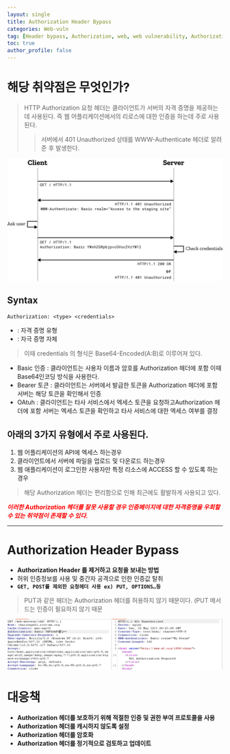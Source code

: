```yaml
---
layout: single
title: Authorization Header Bypass
categories: Web-vuln
tag: [Header bypass, Authorization, web, web vulnerability, Authorization Header Bypass]
toc: true
author_profile: false
---
```

# 해당 취약점은 무엇인가?
> HTTP Authorization 요청 헤더는 클라이언트가 서버의 자격 증명을 제공하는데 사용된다. 즉 웹 어플리케이션에서의 리로스에 대한 인증을 하는데 주로 사용된다.
>> 서버에서 401 Unauthorized 상태를 WWW-Authenticate 헤더로 알려준 후 발생한다.


![그림 1-1](/assets/image/web-vuln/Authorization%20Header%20Bypass/image.png)

## Syntax

```
Authorization: <type> <credentials>
```

- <type> : 자격 증명 유형
- <credentials> : 자극 증명 자체

> 이때 credentials 의 형식은 Base64-Encoded(A:B)로 이루어져 있다.

- Basic 인증 : 클라이언트는 사용자 이름과 암호를 Authorization 헤더에 포함 이때 Base64인코딩 방식을 사용한다.
- Bearer 토큰 : 클라이언트는 서버에서 발급한 토큰을 Authorization 헤더에 포함 서버는 해당 토큰을 확인해서 인증
- OAtuh : 클라이언트는 타사 서비스에서 엑세스 토큰을 요청하고Authorization 헤더에 포함 서버는 엑세스 토큰을 확인하고 타사 서비스에 대한 엑세스 여부를 결정

## 아래의 3가지 유형에서 주로 사용된다.

1. 웹 어플리케이션의 API에 엑세스 하는경우
2. 클라이언트에서 서버에 파일을 업로드 및 다운로드 하는경우
3. 웹 애플리케이션이 로그인한 사용자만 특정 리소스에 ACCESS 할 수 있도록 하는경우

> 해당 Authorization 헤더는 편리함으로 인해 최근에도 활발하게 사용되고 있다.

***<span style="color:red"> 이러한 Authorization 헤더를 잘못 사용할 경우 인증페이지에 대한 자격증명을 우회할 수 있는 취약점이 존재할 수 있다. </span>*** 

***

# Authorization Header Bypass

- **Authorization Header 를 제거하고 요청을 보내는 방법**
- 허위 인증정보를 사용 및 중간자 공격으로 인한 인증값 탈취
- **`GET, POST를 제외한 요청헤더 사용 ex) PUT, OPTIONS…등`**

> PUT과 같은 헤더는 Authorization 헤더를 허용하지 않기 때문이다. (PUT 메서드는 인증이 필요하지 않기 때문

![그림 1-2](/assets/image/web-vuln/Authorization%20Header%20Bypass/image2.png)

# 대응책

- **Authorization 헤더를 보호하기 위해 적절한 인증 및 권한 부여 프로토콜을 사용**
- **Authorization 헤더를 캐시하지 않도록 설정**
- **Authorization 헤더를 암호화**
- **Authorization 헤더를 정기적으로 검토하고 업데이트**